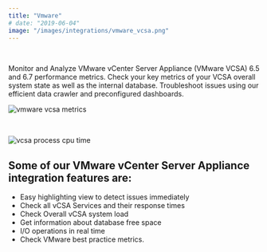 ```yaml
---
title: "Vmware"
# date: "2019-06-04"
image: "/images/integrations/vmware_vcsa.png"
---
```


 

<!-- ![Vmware](/images/integrations/vmware_vcsa.png) -->



Monitor and Analyze VMware vCenter Server Appliance (VMware VCSA) 6.5 and 6.7 performance metrics. Check your key metrics of your VCSA overall system state as well as the internal database. Troubleshoot issues using our efficient data crawler and preconfigured dashboards.


![vmware vcsa metrics](/images/integrations/posts/vcsa-625x1024.png)


&nbsp;


![vcsa process cpu time](/images/integrations/posts/vcsa_cpu_time.png)


## Some of our **VMware vCenter Server Appliance integration** features are:

* Easy highlighting view to detect issues immediately
* Check all vCSA Services and their response times
* Check Overall vCSA system load
* Get information about database free space
* I/O operations in real time
* Check VMware best practice metrics.
